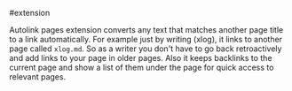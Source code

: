 #extension

Autolink pages extension converts any text that matches another page title to a link automatically.
For example just by writing (xlog), it links to another page called `xlog.md`.
So as a writer you don't have to go back retroactively and add links to your page in older pages.
Also it keeps backlinks to the current page and show a list of them under the page for quick access to relevant pages.

